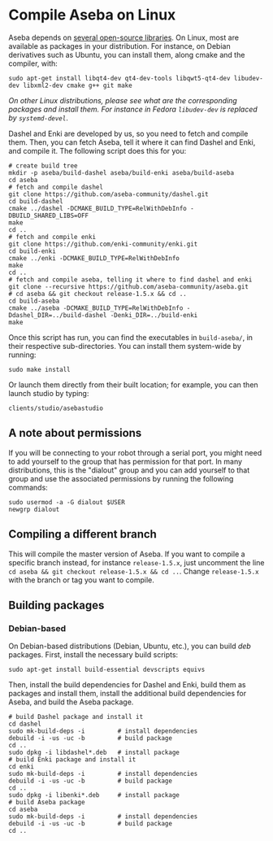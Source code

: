 # Compile Aseba on Linux

Aseba depends on [several open-source libraries](compile.deps.md).
On Linux, most are available as packages in your distribution.
For instance, on Debian derivatives such as Ubuntu, you can install them, along cmake and the compiler, with:

	sudo apt-get install libqt4-dev qt4-dev-tools libqwt5-qt4-dev libudev-dev libxml2-dev cmake g++ git make

_On other Linux distributions, please see what are the corresponding packages and install them. For instance in Fedora `libudev-dev` is replaced by `systemd-devel`_. 

Dashel and Enki are developed by us, so you need to fetch and compile them.
Then, you can fetch Aseba, tell it where it can find Dashel and Enki, and compile it.
The following script does this for you:

	# create build tree
	mkdir -p aseba/build-dashel aseba/build-enki aseba/build-aseba
	cd aseba
	# fetch and compile dashel
	git clone https://github.com/aseba-community/dashel.git
	cd build-dashel
	cmake ../dashel -DCMAKE_BUILD_TYPE=RelWithDebInfo -DBUILD_SHARED_LIBS=OFF
	make
	cd ..
	# fetch and compile enki
	git clone https://github.com/enki-community/enki.git
	cd build-enki
	cmake ../enki -DCMAKE_BUILD_TYPE=RelWithDebInfo
	make
	cd ..
	# fetch and compile aseba, telling it where to find dashel and enki
	git clone --recursive https://github.com/aseba-community/aseba.git
	# cd aseba && git checkout release-1.5.x && cd ..
	cd build-aseba
	cmake ../aseba -DCMAKE_BUILD_TYPE=RelWithDebInfo -Ddashel_DIR=../build-dashel -Denki_DIR=../build-enki
	make
	
Once this script has run, you can find the executables in `build-aseba/`, in their respective sub-directories. 
You can install them system-wide by running:

    sudo make install
    
Or launch them directly from their built location; for example, you can then launch studio by typing:

    clients/studio/asebastudio

## A note about permissions

If you will be connecting to your robot through a serial port, you might need to add yourself to the group that has permission for that port.
In many distributions, this is the "dialout" group and you can add yourself to that group and use the associated permissions by running the following commands:

    sudo usermod -a -G dialout $USER
    newgrp dialout

## Compiling a different branch

This will compile the master version of Aseba.
If you want to compile a specific branch instead, for instance `release-1.5.x`, just uncomment the line `cd aseba && git checkout release-1.5.x && cd ..`.
Change `release-1.5.x` with the branch or tag you want to compile.

## Building packages

### Debian-based

On Debian-based distributions (Debian, Ubuntu, etc.), you can build *deb* packages.
First, install the necessary build scripts:

    sudo apt-get install build-essential devscripts equivs
    
Then, install the build dependencies for Dashel and Enki, build them as packages and install them, install the additional build dependencies for Aseba, and build the Aseba package.

    # build Dashel package and install it
    cd dashel
    sudo mk-build-deps -i         # install dependencies
    debuild -i -us -uc -b         # build package
    cd ..
    sudo dpkg -i libdashel*.deb   # install package
    # build Enki package and install it
    cd enki
    sudo mk-build-deps -i         # install dependencies
    debuild -i -us -uc -b         # build package
    cd ..
    sudo dpkg -i libenki*.deb     # install package
    # build Aseba package
    cd aseba
    sudo mk-build-deps -i         # install dependencies
    debuild -i -us -uc -b         # build package
    cd ..

